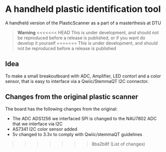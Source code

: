 # A handheld plastic identification tool
A handheld version of the PlasticScanner as a part of a masterthesis at DTU

> **Warning**
<<<<<<< HEAD
> This is under development, and should not be reproduced before a release is published, or if you want do develop it yourself
=======
> This is under development, and should not be reproduced before a release is published

## Idea

To make a small breakoutboard with ADC, Amplifier, LED contorl and a color sensor, that is easy to interface via a Qwiic/StemmaQT I2C connector. 

## Changes from the original plastic scanner
The board has the following changes from the original:
- The ADC ADS1256 we interfaced SPI is changed to the NAU7802 ADC that we interface via I2C
- AS7341 I2C color sensor added
- 5v changed to 3.3v to comply with Qwiic/stemmaQT guidelines
>>>>>>> 8ba2b8f (List of changes)
